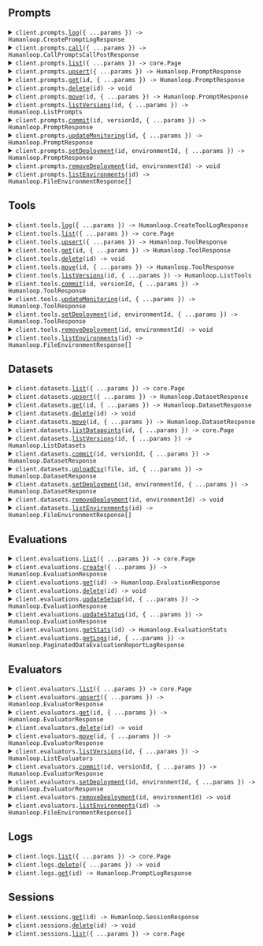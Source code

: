 ## Prompts

<details><summary> <code>client.prompts.<a href="./src/api/resources/prompts/client/Client.ts">log</a>({ ...params }) -> Humanloop.CreatePromptLogResponse</code> </summary>

<dl>

<dd>

#### 📝 Description

<dl>

<dd>

<dl>

<dd>

Log to a Prompt.

You can use query parameters `version_id`, or `environment`, to target
an existing version of the Prompt. Otherwise the default deployed version will be chosen.

Instead of targeting an existing version explicitly, you can instead pass in
Prompt details in the request body. In this case, we will check if the details correspond
to an existing version of the Prompt, if not we will create a new version. This is helpful
in the case where you are storing or deriving your Prompt details in code.

</dd>

</dl>

</dd>

</dl>

#### 🔌 Usage

<dl>

<dd>

<dl>

<dd>

```ts
await client.prompts.log({
    path: "persona",
    prompt: {
        model: "gpt-4",
        template: [
            {
                role: Humanloop.ChatRole.System,
                content: "You are {{person}}. Answer questions as this person. Do not break character.",
            },
        ],
    },
    messages: [
        {
            role: Humanloop.ChatRole.User,
            content: "What really happened at Roswell?",
        },
    ],
    inputs: {
        person: "Trump",
    },
});
```

</dd>

</dl>

</dd>

</dl>

#### ⚙️ Parameters

<dl>

<dd>

<dl>

<dd>

**request: `Humanloop.PromptLogRequest`**

</dd>

</dl>

<dl>

<dd>

**requestOptions: `Prompts.RequestOptions`**

</dd>

</dl>

</dd>

</dl>

</dd>

</dl>
</details>

<details><summary> <code>client.prompts.<a href="./src/api/resources/prompts/client/Client.ts">call</a>({ ...params }) -> Humanloop.CallPromptsCallPostResponse</code> </summary>

<dl>

<dd>

#### 📝 Description

<dl>

<dd>

<dl>

<dd>

Call a Prompt.

Calling a Prompt subsequently calls the model provider before logging
the request, responses and metadata to Humanloop.

You can use query parameters `version_id`, or `environment`, to target
an existing version of the Prompt. Otherwise the default deployed version will be chosen.

Instead of targeting an existing version explicitly, you can instead pass in
Prompt details in the request body. In this case, we will check if the details correspond
to an existing version of the Prompt, if not we will create a new version. This is helpful
in the case where you are storing or deriving your Prompt details in code.

</dd>

</dl>

</dd>

</dl>

#### 🔌 Usage

<dl>

<dd>

<dl>

<dd>

```ts
await client.prompts.call({
    path: "persona",
    prompt: {
        model: "gpt-4",
        template: [
            {
                role: Humanloop.ChatRole.System,
                content: "You are {{person}}. Answer any questions as this person. Do not break character.",
            },
        ],
    },
    messages: [
        {
            role: Humanloop.ChatRole.User,
            content: "What really happened at Roswell?",
        },
    ],
    inputs: {
        person: "Trump",
    },
    stream: false,
});
```

</dd>

</dl>

</dd>

</dl>

#### ⚙️ Parameters

<dl>

<dd>

<dl>

<dd>

**request: `Humanloop.PromptCallRequest`**

</dd>

</dl>

<dl>

<dd>

**requestOptions: `Prompts.RequestOptions`**

</dd>

</dl>

</dd>

</dl>

</dd>

</dl>
</details>

<details><summary> <code>client.prompts.<a href="./src/api/resources/prompts/client/Client.ts">list</a>({ ...params }) -> core.Page<Humanloop.PromptResponse></code> </summary>

<dl>

<dd>

#### 📝 Description

<dl>

<dd>

<dl>

<dd>

Get a list of all Prompts.

</dd>

</dl>

</dd>

</dl>

#### 🔌 Usage

<dl>

<dd>

<dl>

<dd>

```ts
await client.prompts.list({
    size: 1,
});
```

</dd>

</dl>

</dd>

</dl>

#### ⚙️ Parameters

<dl>

<dd>

<dl>

<dd>

**request: `Humanloop.ListPromptsGetRequest`**

</dd>

</dl>

<dl>

<dd>

**requestOptions: `Prompts.RequestOptions`**

</dd>

</dl>

</dd>

</dl>

</dd>

</dl>
</details>

<details><summary> <code>client.prompts.<a href="./src/api/resources/prompts/client/Client.ts">upsert</a>({ ...params }) -> Humanloop.PromptResponse</code> </summary>

<dl>

<dd>

#### 📝 Description

<dl>

<dd>

<dl>

<dd>

Create a Prompt or update it with a new version if it already exists.

Prompts are identified by the `ID` or their `path`. The parameters (i.e. the prompt template, temperature, model etc.) determine the versions of the Prompt.

If you provide a commit message, then the new version will be committed;
otherwise it will be uncommitted. If you try to commit an already committed version,
an exception will be raised.

</dd>

</dl>

</dd>

</dl>

#### 🔌 Usage

<dl>

<dd>

<dl>

<dd>

```ts
await client.prompts.upsert({
    path: "Personal Projects/Coding Assistant",
    model: "gpt-4o",
    endpoint: Humanloop.ModelEndpoints.Chat,
    template: [
        {
            content: "You are a helpful coding assistant specialising in {{language}}",
            role: Humanloop.ChatRole.System,
        },
    ],
    provider: Humanloop.ModelProviders.Openai,
    maxTokens: -1,
    temperature: 0.7,
    topP: 1,
    presencePenalty: 0,
    frequencyPenalty: 0,
    other: {},
    tools: [],
    linkedTools: [],
    commitMessage: "Initial commit",
});
```

</dd>

</dl>

</dd>

</dl>

#### ⚙️ Parameters

<dl>

<dd>

<dl>

<dd>

**request: `Humanloop.PromptRequest`**

</dd>

</dl>

<dl>

<dd>

**requestOptions: `Prompts.RequestOptions`**

</dd>

</dl>

</dd>

</dl>

</dd>

</dl>
</details>

<details><summary> <code>client.prompts.<a href="./src/api/resources/prompts/client/Client.ts">get</a>(id, { ...params }) -> Humanloop.PromptResponse</code> </summary>

<dl>

<dd>

#### 📝 Description

<dl>

<dd>

<dl>

<dd>

Retrieve the Prompt with the given ID.

By default, the deployed version of the Prompt is returned. Use the query parameters
`version_id` or `environment` to target a specific version of the Prompt.

</dd>

</dl>

</dd>

</dl>

#### 🔌 Usage

<dl>

<dd>

<dl>

<dd>

```ts
await client.prompts.get("pr_30gco7dx6JDq4200GVOHa");
```

</dd>

</dl>

</dd>

</dl>

#### ⚙️ Parameters

<dl>

<dd>

<dl>

<dd>

**id: `string`** — Unique identifier for Prompt.

</dd>

</dl>

<dl>

<dd>

**request: `Humanloop.GetPromptsIdGetRequest`**

</dd>

</dl>

<dl>

<dd>

**requestOptions: `Prompts.RequestOptions`**

</dd>

</dl>

</dd>

</dl>

</dd>

</dl>
</details>

<details><summary> <code>client.prompts.<a href="./src/api/resources/prompts/client/Client.ts">delete</a>(id) -> void</code> </summary>

<dl>

<dd>

#### 📝 Description

<dl>

<dd>

<dl>

<dd>

Delete the Prompt with the given ID.

</dd>

</dl>

</dd>

</dl>

#### 🔌 Usage

<dl>

<dd>

<dl>

<dd>

```ts
await client.prompts.delete("pr_30gco7dx6JDq4200GVOHa");
```

</dd>

</dl>

</dd>

</dl>

#### ⚙️ Parameters

<dl>

<dd>

<dl>

<dd>

**id: `string`** — Unique identifier for Prompt.

</dd>

</dl>

<dl>

<dd>

**requestOptions: `Prompts.RequestOptions`**

</dd>

</dl>

</dd>

</dl>

</dd>

</dl>
</details>

<details><summary> <code>client.prompts.<a href="./src/api/resources/prompts/client/Client.ts">move</a>(id, { ...params }) -> Humanloop.PromptResponse</code> </summary>

<dl>

<dd>

#### 📝 Description

<dl>

<dd>

<dl>

<dd>

Move the Prompt to a different path or change the name.

</dd>

</dl>

</dd>

</dl>

#### 🔌 Usage

<dl>

<dd>

<dl>

<dd>

```ts
await client.prompts.move("pr_30gco7dx6JDq4200GVOHa", {
    path: "new directory/new name",
});
```

</dd>

</dl>

</dd>

</dl>

#### ⚙️ Parameters

<dl>

<dd>

<dl>

<dd>

**id: `string`** — Unique identifier for Prompt.

</dd>

</dl>

<dl>

<dd>

**request: `Humanloop.UpdatePromptRequest`**

</dd>

</dl>

<dl>

<dd>

**requestOptions: `Prompts.RequestOptions`**

</dd>

</dl>

</dd>

</dl>

</dd>

</dl>
</details>

<details><summary> <code>client.prompts.<a href="./src/api/resources/prompts/client/Client.ts">listVersions</a>(id, { ...params }) -> Humanloop.ListPrompts</code> </summary>

<dl>

<dd>

#### 📝 Description

<dl>

<dd>

<dl>

<dd>

Get a list of all the versions of a Prompt.

</dd>

</dl>

</dd>

</dl>

#### 🔌 Usage

<dl>

<dd>

<dl>

<dd>

```ts
await client.prompts.listVersions("pr_30gco7dx6JDq4200GVOHa", {
    status: Humanloop.VersionStatus.Committed,
});
```

</dd>

</dl>

</dd>

</dl>

#### ⚙️ Parameters

<dl>

<dd>

<dl>

<dd>

**id: `string`** — Unique identifier for Prompt.

</dd>

</dl>

<dl>

<dd>

**request: `Humanloop.ListVersionsPromptsIdVersionsGetRequest`**

</dd>

</dl>

<dl>

<dd>

**requestOptions: `Prompts.RequestOptions`**

</dd>

</dl>

</dd>

</dl>

</dd>

</dl>
</details>

<details><summary> <code>client.prompts.<a href="./src/api/resources/prompts/client/Client.ts">commit</a>(id, versionId, { ...params }) -> Humanloop.PromptResponse</code> </summary>

<dl>

<dd>

#### 📝 Description

<dl>

<dd>

<dl>

<dd>

Commit a version of the Prompt with a commit message.

If the version is already committed, an exception will be raised.

</dd>

</dl>

</dd>

</dl>

#### 🔌 Usage

<dl>

<dd>

<dl>

<dd>

```ts
await client.prompts.commit("pr_30gco7dx6JDq4200GVOHa", "prv_F34aba5f3asp0", {
    commitMessage: "Reiterated point about not discussing sentience",
});
```

</dd>

</dl>

</dd>

</dl>

#### ⚙️ Parameters

<dl>

<dd>

<dl>

<dd>

**id: `string`** — Unique identifier for Prompt.

</dd>

</dl>

<dl>

<dd>

**versionId: `string`** — Unique identifier for the specific version of the Prompt.

</dd>

</dl>

<dl>

<dd>

**request: `Humanloop.CommitRequest`**

</dd>

</dl>

<dl>

<dd>

**requestOptions: `Prompts.RequestOptions`**

</dd>

</dl>

</dd>

</dl>

</dd>

</dl>
</details>

<details><summary> <code>client.prompts.<a href="./src/api/resources/prompts/client/Client.ts">updateMonitoring</a>(id, { ...params }) -> Humanloop.PromptResponse</code> </summary>

<dl>

<dd>

#### 📝 Description

<dl>

<dd>

<dl>

<dd>

Activate and deactivate Evaluators for monitoring the Prompt.

An activated Evaluator will automatically be run on all new Logs
within the Prompt for monitoring purposes.

</dd>

</dl>

</dd>

</dl>

#### 🔌 Usage

<dl>

<dd>

<dl>

<dd>

```ts
await client.prompts.updateMonitoring("pr_30gco7dx6JDq4200GVOHa", {
    activate: [
        {
            evaluatorVersionId: "evv_1abc4308abd",
        },
    ],
});
```

</dd>

</dl>

</dd>

</dl>

#### ⚙️ Parameters

<dl>

<dd>

<dl>

<dd>

**id: `string`**

</dd>

</dl>

<dl>

<dd>

**request: `Humanloop.EvaluatorActivationDeactivationRequest`**

</dd>

</dl>

<dl>

<dd>

**requestOptions: `Prompts.RequestOptions`**

</dd>

</dl>

</dd>

</dl>

</dd>

</dl>
</details>

<details><summary> <code>client.prompts.<a href="./src/api/resources/prompts/client/Client.ts">setDeployment</a>(id, environmentId, { ...params }) -> Humanloop.PromptResponse</code> </summary>

<dl>

<dd>

#### 📝 Description

<dl>

<dd>

<dl>

<dd>

Deploy Prompt to an Environment.

Set the deployed version for the specified Environment. This Prompt
will be used for calls made to the Prompt in this Environment.

</dd>

</dl>

</dd>

</dl>

#### 🔌 Usage

<dl>

<dd>

<dl>

<dd>

```ts
await client.prompts.setDeployment("id", "environment_id", {
    versionId: "version_id",
});
```

</dd>

</dl>

</dd>

</dl>

#### ⚙️ Parameters

<dl>

<dd>

<dl>

<dd>

**id: `string`** — Unique identifier for Prompt.

</dd>

</dl>

<dl>

<dd>

**environmentId: `string`** — Unique identifier for the Environment to deploy the Version to.

</dd>

</dl>

<dl>

<dd>

**request: `Humanloop.SetDeploymentPromptsIdEnvironmentsEnvironmentIdPostRequest`**

</dd>

</dl>

<dl>

<dd>

**requestOptions: `Prompts.RequestOptions`**

</dd>

</dl>

</dd>

</dl>

</dd>

</dl>
</details>

<details><summary> <code>client.prompts.<a href="./src/api/resources/prompts/client/Client.ts">removeDeployment</a>(id, environmentId) -> void</code> </summary>

<dl>

<dd>

#### 📝 Description

<dl>

<dd>

<dl>

<dd>

Remove deployed Prompt from the Environment.

Remove the deployed version for the specified Environment. This Prompt
will no longer be used for calls made to the Prompt in this Environment.

</dd>

</dl>

</dd>

</dl>

#### 🔌 Usage

<dl>

<dd>

<dl>

<dd>

```ts
await client.prompts.removeDeployment("id", "environment_id");
```

</dd>

</dl>

</dd>

</dl>

#### ⚙️ Parameters

<dl>

<dd>

<dl>

<dd>

**id: `string`** — Unique identifier for Prompt.

</dd>

</dl>

<dl>

<dd>

**environmentId: `string`** — Unique identifier for the Environment to remove the deployment from.

</dd>

</dl>

<dl>

<dd>

**requestOptions: `Prompts.RequestOptions`**

</dd>

</dl>

</dd>

</dl>

</dd>

</dl>
</details>

<details><summary> <code>client.prompts.<a href="./src/api/resources/prompts/client/Client.ts">listEnvironments</a>(id) -> Humanloop.FileEnvironmentResponse[]</code> </summary>

<dl>

<dd>

#### 📝 Description

<dl>

<dd>

<dl>

<dd>

List all Environments and their deployed versions for the Prompt.

</dd>

</dl>

</dd>

</dl>

#### 🔌 Usage

<dl>

<dd>

<dl>

<dd>

```ts
await client.prompts.listEnvironments("pr_30gco7dx6JDq4200GVOHa");
```

</dd>

</dl>

</dd>

</dl>

#### ⚙️ Parameters

<dl>

<dd>

<dl>

<dd>

**id: `string`** — Unique identifier for Prompt.

</dd>

</dl>

<dl>

<dd>

**requestOptions: `Prompts.RequestOptions`**

</dd>

</dl>

</dd>

</dl>

</dd>

</dl>
</details>

## Tools

<details><summary> <code>client.tools.<a href="./src/api/resources/tools/client/Client.ts">log</a>({ ...params }) -> Humanloop.CreateToolLogResponse</code> </summary>

<dl>

<dd>

#### 📝 Description

<dl>

<dd>

<dl>

<dd>

Log to a Tool.

You can use query parameters `version_id`, or `environment`, to target
an existing version of the Tool. Otherwise the default deployed version will be chosen.

Instead of targeting an existing version explicitly, you can instead pass in
Tool details in the request body. In this case, we will check if the details correspond
to an existing version of the Tool, if not we will create a new version. This is helpful
in the case where you are storing or deriving your Tool details in code.

</dd>

</dl>

</dd>

</dl>

#### 🔌 Usage

<dl>

<dd>

<dl>

<dd>

```ts
await client.tools.log({
    path: "math-tool",
    tool: {
        function: {
            name: "multiply",
            description: "Multiply two numbers",
            parameters: {
                type: "object",
                properties: {
                    a: {
                        type: "number",
                    },
                    b: {
                        type: "number",
                    },
                },
                required: ["a", "b"],
            },
        },
    },
    inputs: {
        a: 5,
        b: 7,
    },
    output: "35",
});
```

</dd>

</dl>

</dd>

</dl>

#### ⚙️ Parameters

<dl>

<dd>

<dl>

<dd>

**request: `Humanloop.ToolLogRequest`**

</dd>

</dl>

<dl>

<dd>

**requestOptions: `Tools.RequestOptions`**

</dd>

</dl>

</dd>

</dl>

</dd>

</dl>
</details>

<details><summary> <code>client.tools.<a href="./src/api/resources/tools/client/Client.ts">list</a>({ ...params }) -> core.Page<Humanloop.ToolResponse></code> </summary>

<dl>

<dd>

#### 📝 Description

<dl>

<dd>

<dl>

<dd>

Get a list of all Tools.

</dd>

</dl>

</dd>

</dl>

#### 🔌 Usage

<dl>

<dd>

<dl>

<dd>

```ts
await client.tools.list({
    size: 1,
});
```

</dd>

</dl>

</dd>

</dl>

#### ⚙️ Parameters

<dl>

<dd>

<dl>

<dd>

**request: `Humanloop.ListToolsGetRequest`**

</dd>

</dl>

<dl>

<dd>

**requestOptions: `Tools.RequestOptions`**

</dd>

</dl>

</dd>

</dl>

</dd>

</dl>
</details>

<details><summary> <code>client.tools.<a href="./src/api/resources/tools/client/Client.ts">upsert</a>({ ...params }) -> Humanloop.ToolResponse</code> </summary>

<dl>

<dd>

#### 📝 Description

<dl>

<dd>

<dl>

<dd>

Create a Tool or update it with a new version if it already exists.

Tools are identified by the `ID` or their `path`. The name, description and parameters determine the versions of the Tool.

If you provide a commit message, then the new version will be committed;
otherwise it will be uncommitted. If you try to commit an already committed version,
an exception will be raised.

</dd>

</dl>

</dd>

</dl>

#### 🔌 Usage

<dl>

<dd>

<dl>

<dd>

```ts
await client.tools.upsert({
    path: "math-tool",
    function: {
        name: "multiply",
        description: "Multiply two numbers",
        parameters: {
            type: "object",
            properties: {
                a: {
                    type: "number",
                },
                b: {
                    type: "number",
                },
            },
            required: ["a", "b"],
        },
    },
    commitMessage: "Initial commit",
});
```

</dd>

</dl>

</dd>

</dl>

#### ⚙️ Parameters

<dl>

<dd>

<dl>

<dd>

**request: `Humanloop.ToolRequest`**

</dd>

</dl>

<dl>

<dd>

**requestOptions: `Tools.RequestOptions`**

</dd>

</dl>

</dd>

</dl>

</dd>

</dl>
</details>

<details><summary> <code>client.tools.<a href="./src/api/resources/tools/client/Client.ts">get</a>(id, { ...params }) -> Humanloop.ToolResponse</code> </summary>

<dl>

<dd>

#### 📝 Description

<dl>

<dd>

<dl>

<dd>

Retrieve the Tool with the given ID.

By default, the deployed version of the Tool is returned. Use the query parameters
`version_id` or `environment` to target a specific version of the Tool.

</dd>

</dl>

</dd>

</dl>

#### 🔌 Usage

<dl>

<dd>

<dl>

<dd>

```ts
await client.tools.get("tl_789ghi");
```

</dd>

</dl>

</dd>

</dl>

#### ⚙️ Parameters

<dl>

<dd>

<dl>

<dd>

**id: `string`** — Unique identifier for Tool.

</dd>

</dl>

<dl>

<dd>

**request: `Humanloop.GetToolsIdGetRequest`**

</dd>

</dl>

<dl>

<dd>

**requestOptions: `Tools.RequestOptions`**

</dd>

</dl>

</dd>

</dl>

</dd>

</dl>
</details>

<details><summary> <code>client.tools.<a href="./src/api/resources/tools/client/Client.ts">delete</a>(id) -> void</code> </summary>

<dl>

<dd>

#### 📝 Description

<dl>

<dd>

<dl>

<dd>

Delete the Tool with the given ID.

</dd>

</dl>

</dd>

</dl>

#### 🔌 Usage

<dl>

<dd>

<dl>

<dd>

```ts
await client.tools.delete("tl_789ghi");
```

</dd>

</dl>

</dd>

</dl>

#### ⚙️ Parameters

<dl>

<dd>

<dl>

<dd>

**id: `string`** — Unique identifier for Tool.

</dd>

</dl>

<dl>

<dd>

**requestOptions: `Tools.RequestOptions`**

</dd>

</dl>

</dd>

</dl>

</dd>

</dl>
</details>

<details><summary> <code>client.tools.<a href="./src/api/resources/tools/client/Client.ts">move</a>(id, { ...params }) -> Humanloop.ToolResponse</code> </summary>

<dl>

<dd>

#### 📝 Description

<dl>

<dd>

<dl>

<dd>

Move the Tool to a different path or change the name.

</dd>

</dl>

</dd>

</dl>

#### 🔌 Usage

<dl>

<dd>

<dl>

<dd>

```ts
await client.tools.move("tl_789ghi", {
    path: "new directory/new name",
});
```

</dd>

</dl>

</dd>

</dl>

#### ⚙️ Parameters

<dl>

<dd>

<dl>

<dd>

**id: `string`** — Unique identifier for Tool.

</dd>

</dl>

<dl>

<dd>

**request: `Humanloop.UpdateToolRequest`**

</dd>

</dl>

<dl>

<dd>

**requestOptions: `Tools.RequestOptions`**

</dd>

</dl>

</dd>

</dl>

</dd>

</dl>
</details>

<details><summary> <code>client.tools.<a href="./src/api/resources/tools/client/Client.ts">listVersions</a>(id, { ...params }) -> Humanloop.ListTools</code> </summary>

<dl>

<dd>

#### 📝 Description

<dl>

<dd>

<dl>

<dd>

Get a list of all the versions of a Tool.

</dd>

</dl>

</dd>

</dl>

#### 🔌 Usage

<dl>

<dd>

<dl>

<dd>

```ts
await client.tools.listVersions("tl_789ghi", {
    status: Humanloop.VersionStatus.Committed,
});
```

</dd>

</dl>

</dd>

</dl>

#### ⚙️ Parameters

<dl>

<dd>

<dl>

<dd>

**id: `string`** — Unique identifier for the Tool.

</dd>

</dl>

<dl>

<dd>

**request: `Humanloop.ListVersionsToolsIdVersionsGetRequest`**

</dd>

</dl>

<dl>

<dd>

**requestOptions: `Tools.RequestOptions`**

</dd>

</dl>

</dd>

</dl>

</dd>

</dl>
</details>

<details><summary> <code>client.tools.<a href="./src/api/resources/tools/client/Client.ts">commit</a>(id, versionId, { ...params }) -> Humanloop.ToolResponse</code> </summary>

<dl>

<dd>

#### 📝 Description

<dl>

<dd>

<dl>

<dd>

Commit a version of the Tool with a commit message.

If the version is already committed, an exception will be raised.

</dd>

</dl>

</dd>

</dl>

#### 🔌 Usage

<dl>

<dd>

<dl>

<dd>

```ts
await client.tools.commit("tl_789ghi", "tv_012jkl", {
    commitMessage: "Initial commit",
});
```

</dd>

</dl>

</dd>

</dl>

#### ⚙️ Parameters

<dl>

<dd>

<dl>

<dd>

**id: `string`** — Unique identifier for Tool.

</dd>

</dl>

<dl>

<dd>

**versionId: `string`** — Unique identifier for the specific version of the Tool.

</dd>

</dl>

<dl>

<dd>

**request: `Humanloop.CommitRequest`**

</dd>

</dl>

<dl>

<dd>

**requestOptions: `Tools.RequestOptions`**

</dd>

</dl>

</dd>

</dl>

</dd>

</dl>
</details>

<details><summary> <code>client.tools.<a href="./src/api/resources/tools/client/Client.ts">updateMonitoring</a>(id, { ...params }) -> Humanloop.ToolResponse</code> </summary>

<dl>

<dd>

#### 📝 Description

<dl>

<dd>

<dl>

<dd>

Activate and deactivate Evaluators for monitoring the Tool.

An activated Evaluator will automatically be run on all new Logs
within the Tool for monitoring purposes.

</dd>

</dl>

</dd>

</dl>

#### 🔌 Usage

<dl>

<dd>

<dl>

<dd>

```ts
await client.tools.updateMonitoring("tl_789ghi", {
    activate: [
        {
            evaluatorVersionId: "evv_1abc4308abd",
        },
    ],
});
```

</dd>

</dl>

</dd>

</dl>

#### ⚙️ Parameters

<dl>

<dd>

<dl>

<dd>

**id: `string`**

</dd>

</dl>

<dl>

<dd>

**request: `Humanloop.EvaluatorActivationDeactivationRequest`**

</dd>

</dl>

<dl>

<dd>

**requestOptions: `Tools.RequestOptions`**

</dd>

</dl>

</dd>

</dl>

</dd>

</dl>
</details>

<details><summary> <code>client.tools.<a href="./src/api/resources/tools/client/Client.ts">setDeployment</a>(id, environmentId, { ...params }) -> Humanloop.ToolResponse</code> </summary>

<dl>

<dd>

#### 📝 Description

<dl>

<dd>

<dl>

<dd>

Deploy Tool to an Environment.

Set the deployed version for the specified Environment. This Prompt
will be used for calls made to the Tool in this Environment.

</dd>

</dl>

</dd>

</dl>

#### 🔌 Usage

<dl>

<dd>

<dl>

<dd>

```ts
await client.tools.setDeployment("tl_789ghi", "staging", {
    versionId: "tv_012jkl",
});
```

</dd>

</dl>

</dd>

</dl>

#### ⚙️ Parameters

<dl>

<dd>

<dl>

<dd>

**id: `string`** — Unique identifier for Tool.

</dd>

</dl>

<dl>

<dd>

**environmentId: `string`** — Unique identifier for the Environment to deploy the Version to.

</dd>

</dl>

<dl>

<dd>

**request: `Humanloop.SetDeploymentToolsIdEnvironmentsEnvironmentIdPostRequest`**

</dd>

</dl>

<dl>

<dd>

**requestOptions: `Tools.RequestOptions`**

</dd>

</dl>

</dd>

</dl>

</dd>

</dl>
</details>

<details><summary> <code>client.tools.<a href="./src/api/resources/tools/client/Client.ts">removeDeployment</a>(id, environmentId) -> void</code> </summary>

<dl>

<dd>

#### 📝 Description

<dl>

<dd>

<dl>

<dd>

Remove deployed Tool from the Environment.

Remove the deployed version for the specified Environment. This Tool
will no longer be used for calls made to the Tool in this Environment.

</dd>

</dl>

</dd>

</dl>

#### 🔌 Usage

<dl>

<dd>

<dl>

<dd>

```ts
await client.tools.removeDeployment("tl_789ghi", "staging");
```

</dd>

</dl>

</dd>

</dl>

#### ⚙️ Parameters

<dl>

<dd>

<dl>

<dd>

**id: `string`** — Unique identifier for Tool.

</dd>

</dl>

<dl>

<dd>

**environmentId: `string`** — Unique identifier for the Environment to remove the deployment from.

</dd>

</dl>

<dl>

<dd>

**requestOptions: `Tools.RequestOptions`**

</dd>

</dl>

</dd>

</dl>

</dd>

</dl>
</details>

<details><summary> <code>client.tools.<a href="./src/api/resources/tools/client/Client.ts">listEnvironments</a>(id) -> Humanloop.FileEnvironmentResponse[]</code> </summary>

<dl>

<dd>

#### 📝 Description

<dl>

<dd>

<dl>

<dd>

List all Environments and their deployed versions for the Tool.

</dd>

</dl>

</dd>

</dl>

#### 🔌 Usage

<dl>

<dd>

<dl>

<dd>

```ts
await client.tools.listEnvironments("tl_789ghi");
```

</dd>

</dl>

</dd>

</dl>

#### ⚙️ Parameters

<dl>

<dd>

<dl>

<dd>

**id: `string`** — Unique identifier for Tool.

</dd>

</dl>

<dl>

<dd>

**requestOptions: `Tools.RequestOptions`**

</dd>

</dl>

</dd>

</dl>

</dd>

</dl>
</details>

## Datasets

<details><summary> <code>client.datasets.<a href="./src/api/resources/datasets/client/Client.ts">list</a>({ ...params }) -> core.Page<Humanloop.DatasetResponse></code> </summary>

<dl>

<dd>

#### 📝 Description

<dl>

<dd>

<dl>

<dd>

List a list of all Datasets.

</dd>

</dl>

</dd>

</dl>

#### 🔌 Usage

<dl>

<dd>

<dl>

<dd>

```ts
await client.datasets.list({
    size: 1,
});
```

</dd>

</dl>

</dd>

</dl>

#### ⚙️ Parameters

<dl>

<dd>

<dl>

<dd>

**request: `Humanloop.ListDatasetsGetRequest`**

</dd>

</dl>

<dl>

<dd>

**requestOptions: `Datasets.RequestOptions`**

</dd>

</dl>

</dd>

</dl>

</dd>

</dl>
</details>

<details><summary> <code>client.datasets.<a href="./src/api/resources/datasets/client/Client.ts">upsert</a>({ ...params }) -> Humanloop.DatasetResponse</code> </summary>

<dl>

<dd>

#### 📝 Description

<dl>

<dd>

<dl>

<dd>

Create a Dataset or update it with a new version if it already exists.

Datasets are identified by the `ID` or their `path`. The datapoints determine the versions of the Dataset.

By default, the new Dataset version will be set to the list of Datapoints provided in
the request. You can also create a new version by adding or removing Datapoints from an existing version
by specifying `action` as `add` or `remove` respectively. In this case, you may specify
the `version_id` or `environment` query parameters to identify the existing version to base
the new version on. If neither is provided, the default deployed version will be used.

If you provide a commit message, then the new version will be committed;
otherwise it will be uncommitted. If you try to commit an already committed version,
an exception will be raised.

Humanloop also deduplicates Datapoints. If you try to add a Datapoint that already
exists, it will be ignored. If you intentionally want to add a duplicate Datapoint,
you can add a unique identifier to the Datapoint's inputs such as `{_dedupe_id: <unique ID>}`.

</dd>

</dl>

</dd>

</dl>

#### 🔌 Usage

<dl>

<dd>

<dl>

<dd>

```ts
await client.datasets.upsert({
    path: "test-questions",
    datapoints: [
        {
            inputs: {
                question: "What is the capital of France?",
            },
            target: {
                answer: "Paris",
            },
        },
        {
            inputs: {
                question: "Who wrote Hamlet?",
            },
            target: {
                answer: "William Shakespeare",
            },
        },
    ],
    action: Humanloop.UpdateDatesetAction.Add,
    commitMessage: "Add two new questions and answers",
});
```

</dd>

</dl>

</dd>

</dl>

#### ⚙️ Parameters

<dl>

<dd>

<dl>

<dd>

**request: `Humanloop.DatasetsRequest`**

</dd>

</dl>

<dl>

<dd>

**requestOptions: `Datasets.RequestOptions`**

</dd>

</dl>

</dd>

</dl>

</dd>

</dl>
</details>

<details><summary> <code>client.datasets.<a href="./src/api/resources/datasets/client/Client.ts">get</a>(id, { ...params }) -> Humanloop.DatasetResponse</code> </summary>

<dl>

<dd>

#### 📝 Description

<dl>

<dd>

<dl>

<dd>

Retrieve the Dataset with the given ID.

Unless `include_datapoints` is set to `true`, the response will not include
the Datapoints.
Use the List Datapoints endpoint (`GET /{id}/datapoints`) to efficiently
retrieve Datapoints for a large Dataset.

By default, the deployed version of the Dataset is returned. Use the query parameters
`version_id` or `environment` to target a specific version of the Dataset.

</dd>

</dl>

</dd>

</dl>

#### 🔌 Usage

<dl>

<dd>

<dl>

<dd>

```ts
await client.datasets.get("ds_b0baF1ca7652", {
    versionId: "dsv_6L78pqrdFi2xa",
    includeDatapoints: true,
});
```

</dd>

</dl>

</dd>

</dl>

#### ⚙️ Parameters

<dl>

<dd>

<dl>

<dd>

**id: `string`** — Unique identifier for Dataset.

</dd>

</dl>

<dl>

<dd>

**request: `Humanloop.GetDatasetsIdGetRequest`**

</dd>

</dl>

<dl>

<dd>

**requestOptions: `Datasets.RequestOptions`**

</dd>

</dl>

</dd>

</dl>

</dd>

</dl>
</details>

<details><summary> <code>client.datasets.<a href="./src/api/resources/datasets/client/Client.ts">delete</a>(id) -> void</code> </summary>

<dl>

<dd>

#### 📝 Description

<dl>

<dd>

<dl>

<dd>

Delete the Dataset with the given ID.

</dd>

</dl>

</dd>

</dl>

#### 🔌 Usage

<dl>

<dd>

<dl>

<dd>

```ts
await client.datasets.delete("id");
```

</dd>

</dl>

</dd>

</dl>

#### ⚙️ Parameters

<dl>

<dd>

<dl>

<dd>

**id: `string`** — Unique identifier for Dataset.

</dd>

</dl>

<dl>

<dd>

**requestOptions: `Datasets.RequestOptions`**

</dd>

</dl>

</dd>

</dl>

</dd>

</dl>
</details>

<details><summary> <code>client.datasets.<a href="./src/api/resources/datasets/client/Client.ts">move</a>(id, { ...params }) -> Humanloop.DatasetResponse</code> </summary>

<dl>

<dd>

#### 📝 Description

<dl>

<dd>

<dl>

<dd>

Update the Dataset with the given ID.

</dd>

</dl>

</dd>

</dl>

#### 🔌 Usage

<dl>

<dd>

<dl>

<dd>

```ts
await client.datasets.move("id");
```

</dd>

</dl>

</dd>

</dl>

#### ⚙️ Parameters

<dl>

<dd>

<dl>

<dd>

**id: `string`** — Unique identifier for Dataset.

</dd>

</dl>

<dl>

<dd>

**request: `Humanloop.UpdateDatasetRequest`**

</dd>

</dl>

<dl>

<dd>

**requestOptions: `Datasets.RequestOptions`**

</dd>

</dl>

</dd>

</dl>

</dd>

</dl>
</details>

<details><summary> <code>client.datasets.<a href="./src/api/resources/datasets/client/Client.ts">listDatapoints</a>(id, { ...params }) -> core.Page<Humanloop.DatapointResponse></code> </summary>

<dl>

<dd>

#### 📝 Description

<dl>

<dd>

<dl>

<dd>

List all Datapoints for the Dataset with the given ID.

</dd>

</dl>

</dd>

</dl>

#### 🔌 Usage

<dl>

<dd>

<dl>

<dd>

```ts
await client.datasets.listDatapoints("ds_b0baF1ca7652", {
    size: 1,
});
```

</dd>

</dl>

</dd>

</dl>

#### ⚙️ Parameters

<dl>

<dd>

<dl>

<dd>

**id: `string`** — Unique identifier for Dataset.

</dd>

</dl>

<dl>

<dd>

**request: `Humanloop.ListDatapointsDatasetsIdDatapointsGetRequest`**

</dd>

</dl>

<dl>

<dd>

**requestOptions: `Datasets.RequestOptions`**

</dd>

</dl>

</dd>

</dl>

</dd>

</dl>
</details>

<details><summary> <code>client.datasets.<a href="./src/api/resources/datasets/client/Client.ts">listVersions</a>(id, { ...params }) -> Humanloop.ListDatasets</code> </summary>

<dl>

<dd>

#### 📝 Description

<dl>

<dd>

<dl>

<dd>

Get a list of the versions for a Dataset.

</dd>

</dl>

</dd>

</dl>

#### 🔌 Usage

<dl>

<dd>

<dl>

<dd>

```ts
await client.datasets.listVersions("ds_b0baF1ca7652", {
    status: Humanloop.VersionStatus.Committed,
});
```

</dd>

</dl>

</dd>

</dl>

#### ⚙️ Parameters

<dl>

<dd>

<dl>

<dd>

**id: `string`** — Unique identifier for Dataset.

</dd>

</dl>

<dl>

<dd>

**request: `Humanloop.ListVersionsDatasetsIdVersionsGetRequest`**

</dd>

</dl>

<dl>

<dd>

**requestOptions: `Datasets.RequestOptions`**

</dd>

</dl>

</dd>

</dl>

</dd>

</dl>
</details>

<details><summary> <code>client.datasets.<a href="./src/api/resources/datasets/client/Client.ts">commit</a>(id, versionId, { ...params }) -> Humanloop.DatasetResponse</code> </summary>

<dl>

<dd>

#### 📝 Description

<dl>

<dd>

<dl>

<dd>

Commit a version of the Dataset with a commit message.

If the version is already committed, an exception will be raised.

</dd>

</dl>

</dd>

</dl>

#### 🔌 Usage

<dl>

<dd>

<dl>

<dd>

```ts
await client.datasets.commit("ds_b0baF1ca7652", "dsv_6L78pqrdFi2xa", {
    commitMessage: "initial commit",
});
```

</dd>

</dl>

</dd>

</dl>

#### ⚙️ Parameters

<dl>

<dd>

<dl>

<dd>

**id: `string`** — Unique identifier for Dataset.

</dd>

</dl>

<dl>

<dd>

**versionId: `string`** — Unique identifier for the specific version of the Dataset.

</dd>

</dl>

<dl>

<dd>

**request: `Humanloop.CommitRequest`**

</dd>

</dl>

<dl>

<dd>

**requestOptions: `Datasets.RequestOptions`**

</dd>

</dl>

</dd>

</dl>

</dd>

</dl>
</details>

<details><summary> <code>client.datasets.<a href="./src/api/resources/datasets/client/Client.ts">uploadCsv</a>(file, id, { ...params }) -> Humanloop.DatasetResponse</code> </summary>

<dl>

<dd>

#### 📝 Description

<dl>

<dd>

<dl>

<dd>

Add Datapoints from a CSV file to a Dataset.

This will create a new committed version of the Dataset with the Datapoints from the CSV file.

If either `version_id` or `environment` is provided, the new version will be based on the specified version,
with the Datapoints from the CSV file added to the existing Datapoints in the version.
If neither `version_id` nor `environment` is provided, the new version will be based on the version
of the Dataset that is deployed to the default Environment.

</dd>

</dl>

</dd>

</dl>

#### 🔌 Usage

<dl>

<dd>

<dl>

<dd>

```ts
await client.datasets.uploadCsv(fs.createReadStream("/path/to/your/file"), "id", {
    commitMessage: "commit_message",
});
```

</dd>

</dl>

</dd>

</dl>

#### ⚙️ Parameters

<dl>

<dd>

<dl>

<dd>

**file: `File | fs.ReadStream`**

</dd>

</dl>

<dl>

<dd>

**id: `string`**

</dd>

</dl>

<dl>

<dd>

**request: `Humanloop.BodyUploadCsvDatasetsIdDatapointsCsvPost`**

</dd>

</dl>

<dl>

<dd>

**requestOptions: `Datasets.RequestOptions`**

</dd>

</dl>

</dd>

</dl>

</dd>

</dl>
</details>

<details><summary> <code>client.datasets.<a href="./src/api/resources/datasets/client/Client.ts">setDeployment</a>(id, environmentId, { ...params }) -> Humanloop.DatasetResponse</code> </summary>

<dl>

<dd>

#### 📝 Description

<dl>

<dd>

<dl>

<dd>

Deploy Dataset to Environment.

Set the deployed version for the specified Environment.

</dd>

</dl>

</dd>

</dl>

#### 🔌 Usage

<dl>

<dd>

<dl>

<dd>

```ts
await client.datasets.setDeployment("ds_b0baF1ca7652", "staging", {
    versionId: "dsv_6L78pqrdFi2xa",
});
```

</dd>

</dl>

</dd>

</dl>

#### ⚙️ Parameters

<dl>

<dd>

<dl>

<dd>

**id: `string`** — Unique identifier for Dataset.

</dd>

</dl>

<dl>

<dd>

**environmentId: `string`** — Unique identifier for the Environment to deploy the Version to.

</dd>

</dl>

<dl>

<dd>

**request: `Humanloop.SetDeploymentDatasetsIdEnvironmentsEnvironmentIdPostRequest`**

</dd>

</dl>

<dl>

<dd>

**requestOptions: `Datasets.RequestOptions`**

</dd>

</dl>

</dd>

</dl>

</dd>

</dl>
</details>

<details><summary> <code>client.datasets.<a href="./src/api/resources/datasets/client/Client.ts">removeDeployment</a>(id, environmentId) -> void</code> </summary>

<dl>

<dd>

#### 📝 Description

<dl>

<dd>

<dl>

<dd>

Remove deployed Dataset from Environment.

Remove the deployed version for the specified Environment.

</dd>

</dl>

</dd>

</dl>

#### 🔌 Usage

<dl>

<dd>

<dl>

<dd>

```ts
await client.datasets.removeDeployment("ds_b0baF1ca7652", "staging");
```

</dd>

</dl>

</dd>

</dl>

#### ⚙️ Parameters

<dl>

<dd>

<dl>

<dd>

**id: `string`** — Unique identifier for Dataset.

</dd>

</dl>

<dl>

<dd>

**environmentId: `string`** — Unique identifier for the Environment to remove the deployment from.

</dd>

</dl>

<dl>

<dd>

**requestOptions: `Datasets.RequestOptions`**

</dd>

</dl>

</dd>

</dl>

</dd>

</dl>
</details>

<details><summary> <code>client.datasets.<a href="./src/api/resources/datasets/client/Client.ts">listEnvironments</a>(id) -> Humanloop.FileEnvironmentResponse[]</code> </summary>

<dl>

<dd>

#### 📝 Description

<dl>

<dd>

<dl>

<dd>

List all Environments and their deployed versions for the Dataset.

</dd>

</dl>

</dd>

</dl>

#### 🔌 Usage

<dl>

<dd>

<dl>

<dd>

```ts
await client.datasets.listEnvironments("id");
```

</dd>

</dl>

</dd>

</dl>

#### ⚙️ Parameters

<dl>

<dd>

<dl>

<dd>

**id: `string`** — Unique identifier for Dataset.

</dd>

</dl>

<dl>

<dd>

**requestOptions: `Datasets.RequestOptions`**

</dd>

</dl>

</dd>

</dl>

</dd>

</dl>
</details>

## Evaluations

<details><summary> <code>client.evaluations.<a href="./src/api/resources/evaluations/client/Client.ts">list</a>({ ...params }) -> core.Page<Humanloop.EvaluationResponse></code> </summary>

<dl>

<dd>

#### 📝 Description

<dl>

<dd>

<dl>

<dd>

List all Evaluations for the specified `file_id`.

Retrieve a list of Evaluations that evaluate versions of the specified File.

</dd>

</dl>

</dd>

</dl>

#### 🔌 Usage

<dl>

<dd>

<dl>

<dd>

```ts
await client.evaluations.list({
    fileId: "pr_30gco7dx6JDq4200GVOHa",
    size: 1,
});
```

</dd>

</dl>

</dd>

</dl>

#### ⚙️ Parameters

<dl>

<dd>

<dl>

<dd>

**request: `Humanloop.ListEvaluationsGetRequest`**

</dd>

</dl>

<dl>

<dd>

**requestOptions: `Evaluations.RequestOptions`**

</dd>

</dl>

</dd>

</dl>

</dd>

</dl>
</details>

<details><summary> <code>client.evaluations.<a href="./src/api/resources/evaluations/client/Client.ts">create</a>({ ...params }) -> Humanloop.EvaluationResponse</code> </summary>

<dl>

<dd>

#### 📝 Description

<dl>

<dd>

<dl>

<dd>

Create an Evaluation.

Create a new Evaluation by specifying the Dataset, versions to be
evaluated (Evaluatees), and which Evaluators to provide judgments.

Humanloop will automatically start generating Logs and running Evaluators where
`orchestrated=true`. If you own the runtime for the Evaluatee or Evaluator, you
can set `orchestrated=false` and then generate and submit the required logs using
your runtime.

To keep updated on the progress of the Evaluation, you can poll the Evaluation using
the GET /evaluations/{id} endpoint and check its status.

</dd>

</dl>

</dd>

</dl>

#### 🔌 Usage

<dl>

<dd>

<dl>

<dd>

```ts
await client.evaluations.create({
    dataset: {
        versionId: "dsv_6L78pqrdFi2xa",
    },
    evaluatees: [
        {
            versionId: "prv_7ZlQREDScH0xkhUwtXruN",
            orchestrated: false,
        },
    ],
    evaluators: [
        {
            versionId: "evv_012def",
            orchestrated: false,
        },
    ],
});
```

</dd>

</dl>

</dd>

</dl>

#### ⚙️ Parameters

<dl>

<dd>

<dl>

<dd>

**request: `Humanloop.CreateEvaluationRequest`**

</dd>

</dl>

<dl>

<dd>

**requestOptions: `Evaluations.RequestOptions`**

</dd>

</dl>

</dd>

</dl>

</dd>

</dl>
</details>

<details><summary> <code>client.evaluations.<a href="./src/api/resources/evaluations/client/Client.ts">get</a>(id) -> Humanloop.EvaluationResponse</code> </summary>

<dl>

<dd>

#### 📝 Description

<dl>

<dd>

<dl>

<dd>

Get an Evaluation.

</dd>

</dl>

</dd>

</dl>

#### 🔌 Usage

<dl>

<dd>

<dl>

<dd>

```ts
await client.evaluations.get("ev_567yza");
```

</dd>

</dl>

</dd>

</dl>

#### ⚙️ Parameters

<dl>

<dd>

<dl>

<dd>

**id: `string`** — Unique identifier for Evaluation.

</dd>

</dl>

<dl>

<dd>

**requestOptions: `Evaluations.RequestOptions`**

</dd>

</dl>

</dd>

</dl>

</dd>

</dl>
</details>

<details><summary> <code>client.evaluations.<a href="./src/api/resources/evaluations/client/Client.ts">delete</a>(id) -> void</code> </summary>

<dl>

<dd>

#### 📝 Description

<dl>

<dd>

<dl>

<dd>

Delete an Evaluation.

Remove an Evaluation from Humanloop. The Logs and Versions used in the Evaluation
will not be deleted.

</dd>

</dl>

</dd>

</dl>

#### 🔌 Usage

<dl>

<dd>

<dl>

<dd>

```ts
await client.evaluations.delete("ev_567yza");
```

</dd>

</dl>

</dd>

</dl>

#### ⚙️ Parameters

<dl>

<dd>

<dl>

<dd>

**id: `string`** — Unique identifier for Evaluation.

</dd>

</dl>

<dl>

<dd>

**requestOptions: `Evaluations.RequestOptions`**

</dd>

</dl>

</dd>

</dl>

</dd>

</dl>
</details>

<details><summary> <code>client.evaluations.<a href="./src/api/resources/evaluations/client/Client.ts">updateSetup</a>(id, { ...params }) -> Humanloop.EvaluationResponse</code> </summary>

<dl>

<dd>

#### 📝 Description

<dl>

<dd>

<dl>

<dd>

Update an Evaluation.

Update the setup of an Evaluation by specifying the Dataset, versions to be
evaluated (Evaluatees), and which Evaluators to provide judgments.

</dd>

</dl>

</dd>

</dl>

#### 🔌 Usage

<dl>

<dd>

<dl>

<dd>

```ts
await client.evaluations.updateSetup("ev_567yza", {
    dataset: {
        versionId: "dsv_6L78pqrdFi2xa",
    },
    evaluatees: [
        {
            versionId: "prv_7ZlQREDScH0xkhUwtXruN",
            orchestrated: false,
        },
    ],
    evaluators: [
        {
            versionId: "evv_012def",
            orchestrated: false,
        },
    ],
});
```

</dd>

</dl>

</dd>

</dl>

#### ⚙️ Parameters

<dl>

<dd>

<dl>

<dd>

**id: `string`** — Unique identifier for Evaluation.

</dd>

</dl>

<dl>

<dd>

**request: `Humanloop.CreateEvaluationRequest`**

</dd>

</dl>

<dl>

<dd>

**requestOptions: `Evaluations.RequestOptions`**

</dd>

</dl>

</dd>

</dl>

</dd>

</dl>
</details>

<details><summary> <code>client.evaluations.<a href="./src/api/resources/evaluations/client/Client.ts">updateStatus</a>(id, { ...params }) -> Humanloop.EvaluationResponse</code> </summary>

<dl>

<dd>

#### 📝 Description

<dl>

<dd>

<dl>

<dd>

Update the status of an Evaluation.

Can be used to cancel a running Evaluation, or mark an Evaluation that uses
external or human evaluators as completed.

</dd>

</dl>

</dd>

</dl>

#### 🔌 Usage

<dl>

<dd>

<dl>

<dd>

```ts
await client.evaluations.updateStatus("id", {
    status: Humanloop.EvaluationStatus.Pending,
});
```

</dd>

</dl>

</dd>

</dl>

#### ⚙️ Parameters

<dl>

<dd>

<dl>

<dd>

**id: `string`** — Unique identifier for Evaluation.

</dd>

</dl>

<dl>

<dd>

**request: `Humanloop.BodyUpdateStatusEvaluationsIdStatusPatch`**

</dd>

</dl>

<dl>

<dd>

**requestOptions: `Evaluations.RequestOptions`**

</dd>

</dl>

</dd>

</dl>

</dd>

</dl>
</details>

<details><summary> <code>client.evaluations.<a href="./src/api/resources/evaluations/client/Client.ts">getStats</a>(id) -> Humanloop.EvaluationStats</code> </summary>

<dl>

<dd>

#### 📝 Description

<dl>

<dd>

<dl>

<dd>

Get Evaluation Stats.

Retrieve aggregate stats for the specified Evaluation.
This includes the number of generated Logs for each evaluated version and the
corresponding Evaluator statistics (such as the mean and percentiles).

</dd>

</dl>

</dd>

</dl>

#### 🔌 Usage

<dl>

<dd>

<dl>

<dd>

```ts
await client.evaluations.getStats("id");
```

</dd>

</dl>

</dd>

</dl>

#### ⚙️ Parameters

<dl>

<dd>

<dl>

<dd>

**id: `string`** — Unique identifier for Evaluation.

</dd>

</dl>

<dl>

<dd>

**requestOptions: `Evaluations.RequestOptions`**

</dd>

</dl>

</dd>

</dl>

</dd>

</dl>
</details>

<details><summary> <code>client.evaluations.<a href="./src/api/resources/evaluations/client/Client.ts">getLogs</a>(id, { ...params }) -> Humanloop.PaginatedDataEvaluationReportLogResponse</code> </summary>

<dl>

<dd>

#### 📝 Description

<dl>

<dd>

<dl>

<dd>

Get the Logs associated to a specific Evaluation.

Each Datapoint in your Dataset will have a corresponding Log for each File version evaluated.
e.g. If you have 50 Datapoints and are evaluating 2 Prompts, there will be 100 Logs associated with the Evaluation.

</dd>

</dl>

</dd>

</dl>

#### 🔌 Usage

<dl>

<dd>

<dl>

<dd>

```ts
await client.evaluations.getLogs("id");
```

</dd>

</dl>

</dd>

</dl>

#### ⚙️ Parameters

<dl>

<dd>

<dl>

<dd>

**id: `string`** — String ID of evaluation. Starts with `ev_` or `evr_`.

</dd>

</dl>

<dl>

<dd>

**request: `Humanloop.GetLogsEvaluationsIdLogsGetRequest`**

</dd>

</dl>

<dl>

<dd>

**requestOptions: `Evaluations.RequestOptions`**

</dd>

</dl>

</dd>

</dl>

</dd>

</dl>
</details>

## Evaluators

<details><summary> <code>client.evaluators.<a href="./src/api/resources/evaluators/client/Client.ts">list</a>({ ...params }) -> core.Page<Humanloop.EvaluatorResponse></code> </summary>

<dl>

<dd>

#### 📝 Description

<dl>

<dd>

<dl>

<dd>

Get a list of all Evaluators.

</dd>

</dl>

</dd>

</dl>

#### 🔌 Usage

<dl>

<dd>

<dl>

<dd>

```ts
await client.evaluators.list({
    size: 1,
});
```

</dd>

</dl>

</dd>

</dl>

#### ⚙️ Parameters

<dl>

<dd>

<dl>

<dd>

**request: `Humanloop.ListEvaluatorsGetRequest`**

</dd>

</dl>

<dl>

<dd>

**requestOptions: `Evaluators.RequestOptions`**

</dd>

</dl>

</dd>

</dl>

</dd>

</dl>
</details>

<details><summary> <code>client.evaluators.<a href="./src/api/resources/evaluators/client/Client.ts">upsert</a>({ ...params }) -> Humanloop.EvaluatorResponse</code> </summary>

<dl>

<dd>

#### 📝 Description

<dl>

<dd>

<dl>

<dd>

Create an Evaluator or update it with a new version if it already exists.

Evaluators are identified by the `ID` or their `path`. The spec provided determines the version of the Evaluator.

If you provide a commit message, then the new version will be committed;
otherwise it will be uncommitted. If you try to commit an already committed version,
an exception will be raised.

</dd>

</dl>

</dd>

</dl>

#### 🔌 Usage

<dl>

<dd>

<dl>

<dd>

```ts
await client.evaluators.upsert({
    path: "Shared Evaluators/Accuracy Evaluator",
    spec: {
        argumentsType: Humanloop.EvaluatorArgumentsType.TargetRequired,
        returnType: Humanloop.EvaluatorReturnTypeEnum.Number,
        evaluatorType: "python",
        code: "def evaluate(answer, target):\\n    return 0.5",
    },
    commitMessage: "Initial commit",
});
```

</dd>

</dl>

</dd>

</dl>

#### ⚙️ Parameters

<dl>

<dd>

<dl>

<dd>

**request: `Humanloop.EvaluatorsRequest`**

</dd>

</dl>

<dl>

<dd>

**requestOptions: `Evaluators.RequestOptions`**

</dd>

</dl>

</dd>

</dl>

</dd>

</dl>
</details>

<details><summary> <code>client.evaluators.<a href="./src/api/resources/evaluators/client/Client.ts">get</a>(id, { ...params }) -> Humanloop.EvaluatorResponse</code> </summary>

<dl>

<dd>

#### 📝 Description

<dl>

<dd>

<dl>

<dd>

Retrieve the Evaluator with the given ID.

By default, the deployed version of the Evaluator is returned. Use the query parameters
`version_id` or `environment` to target a specific version of the Evaluator.

</dd>

</dl>

</dd>

</dl>

#### 🔌 Usage

<dl>

<dd>

<dl>

<dd>

```ts
await client.evaluators.get("ev_890bcd");
```

</dd>

</dl>

</dd>

</dl>

#### ⚙️ Parameters

<dl>

<dd>

<dl>

<dd>

**id: `string`** — Unique identifier for Evaluator.

</dd>

</dl>

<dl>

<dd>

**request: `Humanloop.GetEvaluatorsIdGetRequest`**

</dd>

</dl>

<dl>

<dd>

**requestOptions: `Evaluators.RequestOptions`**

</dd>

</dl>

</dd>

</dl>

</dd>

</dl>
</details>

<details><summary> <code>client.evaluators.<a href="./src/api/resources/evaluators/client/Client.ts">delete</a>(id) -> void</code> </summary>

<dl>

<dd>

#### 📝 Description

<dl>

<dd>

<dl>

<dd>

Delete the Evaluator with the given ID.

</dd>

</dl>

</dd>

</dl>

#### 🔌 Usage

<dl>

<dd>

<dl>

<dd>

```ts
await client.evaluators.delete("ev_890bcd");
```

</dd>

</dl>

</dd>

</dl>

#### ⚙️ Parameters

<dl>

<dd>

<dl>

<dd>

**id: `string`** — Unique identifier for Evaluator.

</dd>

</dl>

<dl>

<dd>

**requestOptions: `Evaluators.RequestOptions`**

</dd>

</dl>

</dd>

</dl>

</dd>

</dl>
</details>

<details><summary> <code>client.evaluators.<a href="./src/api/resources/evaluators/client/Client.ts">move</a>(id, { ...params }) -> Humanloop.EvaluatorResponse</code> </summary>

<dl>

<dd>

#### 📝 Description

<dl>

<dd>

<dl>

<dd>

Move the Evaluator to a different path or change the name.

</dd>

</dl>

</dd>

</dl>

#### 🔌 Usage

<dl>

<dd>

<dl>

<dd>

```ts
await client.evaluators.move("ev_890bcd", {
    path: "new directory/new name",
});
```

</dd>

</dl>

</dd>

</dl>

#### ⚙️ Parameters

<dl>

<dd>

<dl>

<dd>

**id: `string`** — Unique identifier for Evaluator.

</dd>

</dl>

<dl>

<dd>

**request: `Humanloop.UpdateEvaluatorRequest`**

</dd>

</dl>

<dl>

<dd>

**requestOptions: `Evaluators.RequestOptions`**

</dd>

</dl>

</dd>

</dl>

</dd>

</dl>
</details>

<details><summary> <code>client.evaluators.<a href="./src/api/resources/evaluators/client/Client.ts">listVersions</a>(id, { ...params }) -> Humanloop.ListEvaluators</code> </summary>

<dl>

<dd>

#### 📝 Description

<dl>

<dd>

<dl>

<dd>

Get a list of all the versions of an Evaluator.

</dd>

</dl>

</dd>

</dl>

#### 🔌 Usage

<dl>

<dd>

<dl>

<dd>

```ts
await client.evaluators.listVersions("ev_890bcd");
```

</dd>

</dl>

</dd>

</dl>

#### ⚙️ Parameters

<dl>

<dd>

<dl>

<dd>

**id: `string`** — Unique identifier for the Evaluator.

</dd>

</dl>

<dl>

<dd>

**request: `Humanloop.ListVersionsEvaluatorsIdVersionsGetRequest`**

</dd>

</dl>

<dl>

<dd>

**requestOptions: `Evaluators.RequestOptions`**

</dd>

</dl>

</dd>

</dl>

</dd>

</dl>
</details>

<details><summary> <code>client.evaluators.<a href="./src/api/resources/evaluators/client/Client.ts">commit</a>(id, versionId, { ...params }) -> Humanloop.EvaluatorResponse</code> </summary>

<dl>

<dd>

#### 📝 Description

<dl>

<dd>

<dl>

<dd>

Commit a version of the Evaluator with a commit message.

If the version is already committed, an exception will be raised.

</dd>

</dl>

</dd>

</dl>

#### 🔌 Usage

<dl>

<dd>

<dl>

<dd>

```ts
await client.evaluators.commit("ev_890bcd", "evv_012def", {
    commitMessage: "Initial commit",
});
```

</dd>

</dl>

</dd>

</dl>

#### ⚙️ Parameters

<dl>

<dd>

<dl>

<dd>

**id: `string`** — Unique identifier for Prompt.

</dd>

</dl>

<dl>

<dd>

**versionId: `string`** — Unique identifier for the specific version of the Evaluator.

</dd>

</dl>

<dl>

<dd>

**request: `Humanloop.CommitRequest`**

</dd>

</dl>

<dl>

<dd>

**requestOptions: `Evaluators.RequestOptions`**

</dd>

</dl>

</dd>

</dl>

</dd>

</dl>
</details>

<details><summary> <code>client.evaluators.<a href="./src/api/resources/evaluators/client/Client.ts">setDeployment</a>(id, environmentId, { ...params }) -> Humanloop.EvaluatorResponse</code> </summary>

<dl>

<dd>

#### 📝 Description

<dl>

<dd>

<dl>

<dd>

Deploy Evaluator to an Environment.

Set the deployed version for the specified Environment. This Evaluator
will be used for calls made to the Evaluator in this Environment.

</dd>

</dl>

</dd>

</dl>

#### 🔌 Usage

<dl>

<dd>

<dl>

<dd>

```ts
await client.evaluators.setDeployment("ev_890bcd", "staging", {
    versionId: "evv_012def",
});
```

</dd>

</dl>

</dd>

</dl>

#### ⚙️ Parameters

<dl>

<dd>

<dl>

<dd>

**id: `string`** — Unique identifier for Evaluator.

</dd>

</dl>

<dl>

<dd>

**environmentId: `string`** — Unique identifier for the Environment to deploy the Version to.

</dd>

</dl>

<dl>

<dd>

**request: `Humanloop.SetDeploymentEvaluatorsIdEnvironmentsEnvironmentIdPostRequest`**

</dd>

</dl>

<dl>

<dd>

**requestOptions: `Evaluators.RequestOptions`**

</dd>

</dl>

</dd>

</dl>

</dd>

</dl>
</details>

<details><summary> <code>client.evaluators.<a href="./src/api/resources/evaluators/client/Client.ts">removeDeployment</a>(id, environmentId) -> void</code> </summary>

<dl>

<dd>

#### 📝 Description

<dl>

<dd>

<dl>

<dd>

Remove deployed Evaluator from the Environment.

Remove the deployed version for the specified Environment. This Evaluator
will no longer be used for calls made to the Evaluator in this Environment.

</dd>

</dl>

</dd>

</dl>

#### 🔌 Usage

<dl>

<dd>

<dl>

<dd>

```ts
await client.evaluators.removeDeployment("ev_890bcd", "staging");
```

</dd>

</dl>

</dd>

</dl>

#### ⚙️ Parameters

<dl>

<dd>

<dl>

<dd>

**id: `string`** — Unique identifier for Evaluator.

</dd>

</dl>

<dl>

<dd>

**environmentId: `string`** — Unique identifier for the Environment to remove the deployment from.

</dd>

</dl>

<dl>

<dd>

**requestOptions: `Evaluators.RequestOptions`**

</dd>

</dl>

</dd>

</dl>

</dd>

</dl>
</details>

<details><summary> <code>client.evaluators.<a href="./src/api/resources/evaluators/client/Client.ts">listEnvironments</a>(id) -> Humanloop.FileEnvironmentResponse[]</code> </summary>

<dl>

<dd>

#### 📝 Description

<dl>

<dd>

<dl>

<dd>

List all Environments and their deployed versions for the Evaluator.

</dd>

</dl>

</dd>

</dl>

#### 🔌 Usage

<dl>

<dd>

<dl>

<dd>

```ts
await client.evaluators.listEnvironments("ev_890bcd");
```

</dd>

</dl>

</dd>

</dl>

#### ⚙️ Parameters

<dl>

<dd>

<dl>

<dd>

**id: `string`** — Unique identifier for Evaluator.

</dd>

</dl>

<dl>

<dd>

**requestOptions: `Evaluators.RequestOptions`**

</dd>

</dl>

</dd>

</dl>

</dd>

</dl>
</details>

## Logs

<details><summary> <code>client.logs.<a href="./src/api/resources/logs/client/Client.ts">list</a>({ ...params }) -> core.Page<Humanloop.PromptLogResponse></code> </summary>

<dl>

<dd>

#### 📝 Description

<dl>

<dd>

<dl>

<dd>

List all Logs for the given filter criteria.

</dd>

</dl>

</dd>

</dl>

#### 🔌 Usage

<dl>

<dd>

<dl>

<dd>

```ts
await client.logs.list({
    fileId: "file_123abc",
    size: 1,
});
```

</dd>

</dl>

</dd>

</dl>

#### ⚙️ Parameters

<dl>

<dd>

<dl>

<dd>

**request: `Humanloop.ListLogsGetRequest`**

</dd>

</dl>

<dl>

<dd>

**requestOptions: `Logs.RequestOptions`**

</dd>

</dl>

</dd>

</dl>

</dd>

</dl>
</details>

<details><summary> <code>client.logs.<a href="./src/api/resources/logs/client/Client.ts">delete</a>({ ...params }) -> void</code> </summary>

<dl>

<dd>

#### 📝 Description

<dl>

<dd>

<dl>

<dd>

Delete Logs with the given IDs.

</dd>

</dl>

</dd>

</dl>

#### 🔌 Usage

<dl>

<dd>

<dl>

<dd>

```ts
await client.logs.delete({
    id: "string",
});
```

</dd>

</dl>

</dd>

</dl>

#### ⚙️ Parameters

<dl>

<dd>

<dl>

<dd>

**request: `Humanloop.LogsDeleteRequest`**

</dd>

</dl>

<dl>

<dd>

**requestOptions: `Logs.RequestOptions`**

</dd>

</dl>

</dd>

</dl>

</dd>

</dl>
</details>

<details><summary> <code>client.logs.<a href="./src/api/resources/logs/client/Client.ts">get</a>(id) -> Humanloop.PromptLogResponse</code> </summary>

<dl>

<dd>

#### 📝 Description

<dl>

<dd>

<dl>

<dd>

Retrieve the Log with the given ID.

</dd>

</dl>

</dd>

</dl>

#### 🔌 Usage

<dl>

<dd>

<dl>

<dd>

```ts
await client.logs.get("prv_Wu6zx1lAWJRqOyL8nWuZk");
```

</dd>

</dl>

</dd>

</dl>

#### ⚙️ Parameters

<dl>

<dd>

<dl>

<dd>

**id: `string`** — Unique identifier for Log.

</dd>

</dl>

<dl>

<dd>

**requestOptions: `Logs.RequestOptions`**

</dd>

</dl>

</dd>

</dl>

</dd>

</dl>
</details>

## Sessions

<details><summary> <code>client.sessions.<a href="./src/api/resources/sessions/client/Client.ts">get</a>(id) -> Humanloop.SessionResponse</code> </summary>

<dl>

<dd>

#### 📝 Description

<dl>

<dd>

<dl>

<dd>

Retrieve the Session with the given ID.

</dd>

</dl>

</dd>

</dl>

#### 🔌 Usage

<dl>

<dd>

<dl>

<dd>

```ts
await client.sessions.get("sesh_123abc");
```

</dd>

</dl>

</dd>

</dl>

#### ⚙️ Parameters

<dl>

<dd>

<dl>

<dd>

**id: `string`** — Unique identifier for Session.

</dd>

</dl>

<dl>

<dd>

**requestOptions: `Sessions.RequestOptions`**

</dd>

</dl>

</dd>

</dl>

</dd>

</dl>
</details>

<details><summary> <code>client.sessions.<a href="./src/api/resources/sessions/client/Client.ts">delete</a>(id) -> void</code> </summary>

<dl>

<dd>

#### 📝 Description

<dl>

<dd>

<dl>

<dd>

Delete the Session with the given ID.

</dd>

</dl>

</dd>

</dl>

#### 🔌 Usage

<dl>

<dd>

<dl>

<dd>

```ts
await client.sessions.delete("sesh_123abc");
```

</dd>

</dl>

</dd>

</dl>

#### ⚙️ Parameters

<dl>

<dd>

<dl>

<dd>

**id: `string`** — Unique identifier for Session.

</dd>

</dl>

<dl>

<dd>

**requestOptions: `Sessions.RequestOptions`**

</dd>

</dl>

</dd>

</dl>

</dd>

</dl>
</details>

<details><summary> <code>client.sessions.<a href="./src/api/resources/sessions/client/Client.ts">list</a>({ ...params }) -> core.Page<Humanloop.SessionResponse></code> </summary>

<dl>

<dd>

#### 📝 Description

<dl>

<dd>

<dl>

<dd>

Get a list of Sessions.

</dd>

</dl>

</dd>

</dl>

#### 🔌 Usage

<dl>

<dd>

<dl>

<dd>

```ts
await client.sessions.list({
    size: 1,
    fileId: "pr_123abc",
});
```

</dd>

</dl>

</dd>

</dl>

#### ⚙️ Parameters

<dl>

<dd>

<dl>

<dd>

**request: `Humanloop.ListSessionsGetRequest`**

</dd>

</dl>

<dl>

<dd>

**requestOptions: `Sessions.RequestOptions`**

</dd>

</dl>

</dd>

</dl>

</dd>

</dl>
</details>
